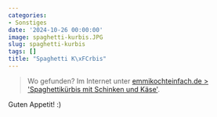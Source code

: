 ```yaml
---
categories:
- Sonstiges
date: '2024-10-26 00:00:00'
image: spaghetti-kurbis.JPG
slug: spaghetti-kurbis
tags: []
title: "Spaghetti K\xFCrbis"
---
```



> Wo gefunden? Im Internet unter [emmikochteinfach.de > 'Spaghettikürbis mit Schinken und Käse'](https://emmikochteinfach.de/spaghettikuerbis-mit-schinken-und-kaese/).

Guten Appetit! :)